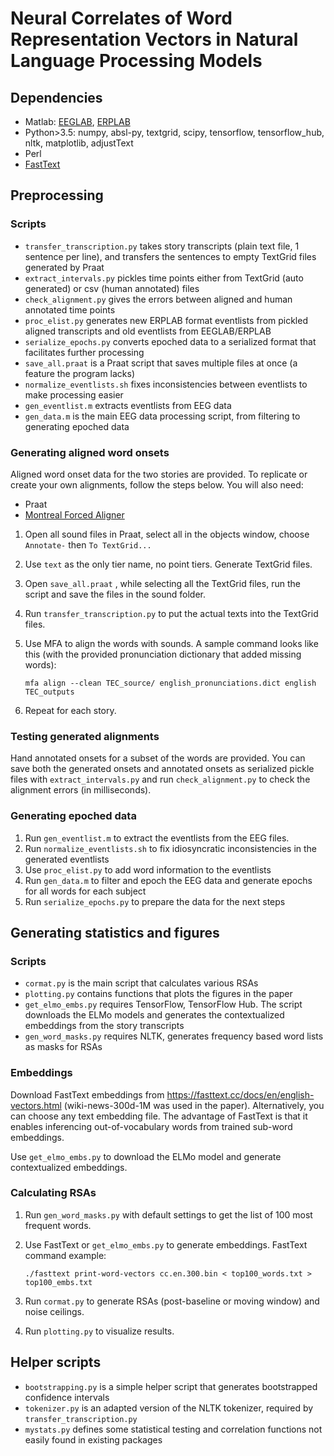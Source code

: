 # Neural Correlates of Word Representation Vectors in Natural Language Processing Models

## Dependencies

- Matlab: [EEGLAB](https://sccn.ucsd.edu/eeglab/index.php), [ERPLAB](https://github.com/lucklab/erplab)
- Python>3.5: numpy, absl-py, textgrid, scipy, tensorflow, tensorflow_hub, nltk, matplotlib, adjustText
- Perl
- [FastText](https://github.com/facebookresearch/fastText/)


## Preprocessing

### Scripts

- `transfer_transcription.py` takes story transcripts (plain text file, 1 sentence per line), and transfers the sentences to empty TextGrid files generated by Praat 
- `extract_intervals.py` pickles time points either from TextGrid (auto generated) or csv (human annotated) files
- `check_alignment.py` gives the errors between aligned and human annotated time points
- `proc_elist.py` generates new ERPLAB format eventlists from pickled aligned transcripts and old eventlists from EEGLAB/ERPLAB
- `serialize_epochs.py` converts epoched data to a serialized format that facilitates further processing 
- `save_all.praat` is a Praat script that saves multiple files at once (a feature the program lacks)
- `normalize_eventlists.sh` fixes inconsistencies between eventlists to make processing easier
- `gen_eventlist.m` extracts eventlists from EEG data
- `gen_data.m` is the main EEG data processing script, from filtering to generating epoched data


### Generating aligned word onsets

Aligned word onset data for the two stories are provided. To replicate or create your own alignments, follow the steps below. You will also need:
- Praat
- [Montreal Forced Aligner](https://github.com/MontrealCorpusTools/Montreal-Forced-Aligner)

1. Open all sound files in Praat, select all in the objects window, choose `Annotate-`  then `To TextGrid...`

2. Use `text` as the only tier name, no point tiers. Generate TextGrid files.

3. Open `save_all.praat` , while selecting all the TextGrid files, run the script and save the files in the sound folder.

4. Run `transfer_transcription.py` to put the actual texts into the TextGrid files.

5. Use MFA to align the words with sounds. A sample command looks like this (with the provided pronunciation dictionary that added missing words):

   ```
   mfa align --clean TEC_source/ english_pronunciations.dict english TEC_outputs
   ```

7. Repeat for each story.

### Testing generated alignments

Hand annotated onsets for a subset of the words are provided. You can save both the generated onsets and annotated onsets as serialized pickle files with `extract_intervals.py` and run `check_alignment.py` to check the alignment errors (in milliseconds).

### Generating epoched data

1. Run `gen_eventlist.m` to extract the eventlists from the EEG files.
2. Run `normalize_eventlists.sh` to fix idiosyncratic inconsistencies in the generated eventlists
3. Use `proc_elist.py` to add word information to the eventlists
4. Run `gen_data.m` to filter and epoch the EEG data and generate epochs for all words for each subject
5. Run `serialize_epochs.py` to prepare the data for the next steps

## Generating statistics and figures

### Scripts

- `cormat.py` is the main script that calculates various RSAs
- `plotting.py` contains functions that plots the figures in the paper
- `get_elmo_embs.py` requires TensorFlow, TensorFlow Hub. The script downloads the ELMo models and generates the contextualized embeddings from the story transcripts
- `gen_word_masks.py` requires NLTK, generates frequency based word lists as masks for RSAs

### Embeddings

Download FastText embeddings from https://fasttext.cc/docs/en/english-vectors.html (wiki-news-300d-1M was used in the paper). Alternatively, you can choose any text embedding file. The advantage of FastText is that it enables inferencing out-of-vocabulary words from trained sub-word embeddings.

Use `get_elmo_embs.py` to download the ELMo model and generate contextualized embeddings.

### Calculating RSAs

1. Run `gen_word_masks.py` with default settings to get the list of 100 most frequent words.

2. Use FastText or `get_elmo_embs.py` to generate embeddings. FastText command example:

    ````
   ./fasttext print-word-vectors cc.en.300.bin < top100_words.txt > top100_embs.txt
   ````

3. Run `cormat.py` to generate RSAs (post-baseline or moving window) and noise ceilings.

4. Run `plotting.py` to visualize results.


## Helper scripts
- `bootstrapping.py` is a simple helper script that generates bootstrapped confidence intervals
- `tokenizer.py` is an adapted version of the NLTK tokenizer, required by `transfer_transcription.py`
- `mystats.py` defines some statistical testing and correlation functions not easily found in existing packages
